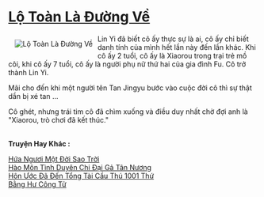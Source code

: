 <a href="https://truyentiki.com/lo-toan-la-duong-ve.30513/" title="Lộ Toàn Là Đường Về"><h1>Lộ Toàn Là Đường Về</h1></a><div style="display:table"><img align="right" style="float: left; padding: 10px;" src="https://truyentiki.com/a/img/str/src/30513.jpg" alt="Lộ Toàn Là Đường Về">Lin Yi đã biết cô ấy thực sự là ai, cô ấy chỉ biết danh tính của mình hết lần này đến lần khác. Khi cô ấy 2 tuổi, cô ấy là Xiaorou trong trại trẻ mồ côi, khi cô ấy 7 tuổi, cô ấy là người phụ nữ thứ hai của gia đình Fu. Cô trở thành Lin Yi. <p></p> Mãi cho đến khi một người tên Tan Jingyu bước vào cuộc đời cô thì sự thật dần bị xé tan ... <p></p> Cô ghét, nhưng trái tim cô đã chìm xuống và điều duy nhất chờ đợi anh là "Xiaorou, trò chơi đã kết thúc."</div><p><br><b>Truyện Hay Khác :</b></p><a href="https://truyentiki.com/hua-nguoi-mot-doi-sao-troi.30512/" alt="Hứa Ngươi Một Đời Sao Trời">Hứa Ngươi Một Đời Sao Trời</a><br/><a href="https://github.com/nownovels/truyenhay/tree/master/truyenhay/30793/README.md" alt="Hào Môn Tình Duyên Chi Đại Gả Tân Nương">Hào Môn Tình Duyên Chi Đại Gả Tân Nương</a><br/><a href="https://github.com/nownovels/top500/tree/master/truyenhay/33800/" alt="Hôn Ước Đã Đến Tổng Tài Cầu Thú 1001 Thứ">Hôn Ước Đã Đến Tổng Tài Cầu Thú 1001 Thứ</a><br/><a href="https://github.com/nownovels/truyenhay/tree/master/truyenhay/30690/README.md" alt="Bằng Hư Công Tử">Bằng Hư Công Tử</a><br/>